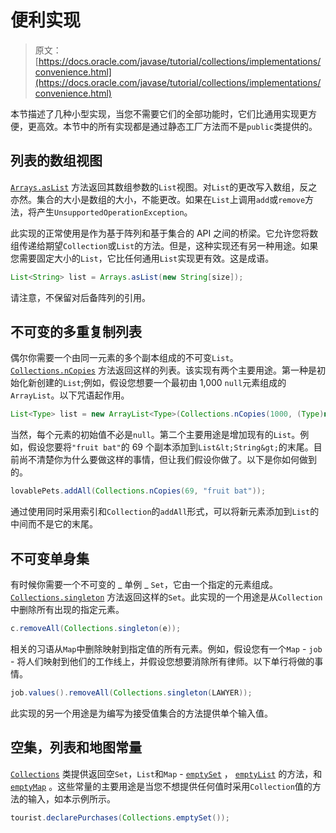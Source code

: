 # 便利实现

> 原文： [https://docs.oracle.com/javase/tutorial/collections/implementations/convenience.html](https://docs.oracle.com/javase/tutorial/collections/implementations/convenience.html)

本节描述了几种小型实现，当您不需要它们的全部功能时，它们比通用实现更方便，更高效。本节中的所有实现都是通过静态工厂方法而不是`public`类提供的。

## 列表的数组视图

[`Arrays.asList`](https://docs.oracle.com/javase/8/docs/api/java/util/Arrays.html#asList-T...-) 方法返回其数组参数的`List`视图。对`List`的更改写入数组，反之亦然。集合的大小是数组的大小，不能更改。如果在`List`上调用`add`或`remove`方法，将产生`UnsupportedOperationException`。

此实现的正常使用是作为基于阵列和基于集合的 API 之间的桥梁。它允许您将数组传递给期望`Collection`或`List`的方法。但是，这种实现还有另一种用途。如果您需要固定大小的`List`，它比任何通用`List`实现更有效。这是成语。

```java
List<String> list = Arrays.asList(new String[size]);

```

请注意，不保留对后备阵列的引用。

## 不可变的多重复制列表

偶尔你需要一个由同一元素的多个副本组成的不可变`List`。 [`Collections.nCopies`](https://docs.oracle.com/javase/8/docs/api/java/util/Collections.html#nCopies-int-T-) 方法返回这样的列表。该实现有两个主要用途。第一种是初始化新创建的`List`;例如，假设您想要一个最初由 1,000 `null`元素组成的`ArrayList`。以下咒语起作用。

```java
List<Type> list = new ArrayList<Type>(Collections.nCopies(1000, (Type)null);

```

当然，每个元素的初始值不必是`null`。第二个主要用途是增加现有的`List`。例如，假设您要将`"fruit bat"`的 69 个副本添加到`List&lt;String&gt;`的末尾。目前尚不清楚你为什么要做这样的事情，但让我们假设你做了。以下是你如何做到的。

```java
lovablePets.addAll(Collections.nCopies(69, "fruit bat"));

```

通过使用同时采用索引和`Collection`的`addAll`形式，可以将新元素添加到`List`的中间而不是它的末尾。

## 不可变单身集

有时候你需要一个不可变的 _ 单例 _ `Set`，它由一个指定的元素组成。 [`Collections.singleton`](https://docs.oracle.com/javase/8/docs/api/java/util/Collections.html#singleton-T-) 方法返回这样的`Set`。此实现的一个用途是从`Collection`中删除所有出现的指定元素。

```java
c.removeAll(Collections.singleton(e));

```

相关的习语从`Map`中删除映射到指定值的所有元素。例如，假设您有一个`Map` - `job` - 将人们映射到他们的工作线上，并假设您想要消除所有律师。以下单行将做的事情。

```java
job.values().removeAll(Collections.singleton(LAWYER));

```

此实现的另一个用途是为编写为接受值集合的方法提供单个输入值。

## 空集，列表和地图常量

[`Collections`](https://docs.oracle.com/javase/8/docs/api/java/util/Collections.html) 类提供返回空`Set`，`List`和`Map` - [`emptySet`](https://docs.oracle.com/javase/8/docs/api/java/util/Collections.html#emptySet--) ， [`emptyList`](https://docs.oracle.com/javase/8/docs/api/java/util/Collections.html#emptyList--) 的方法，和 [`emptyMap`](https://docs.oracle.com/javase/8/docs/api/java/util/Collections.html#emptyMap--) 。这些常量的主要用途是当您不想提供任何值时采用`Collection`值的方法的输入，如本示例所示。

```java
tourist.declarePurchases(Collections.emptySet());

```